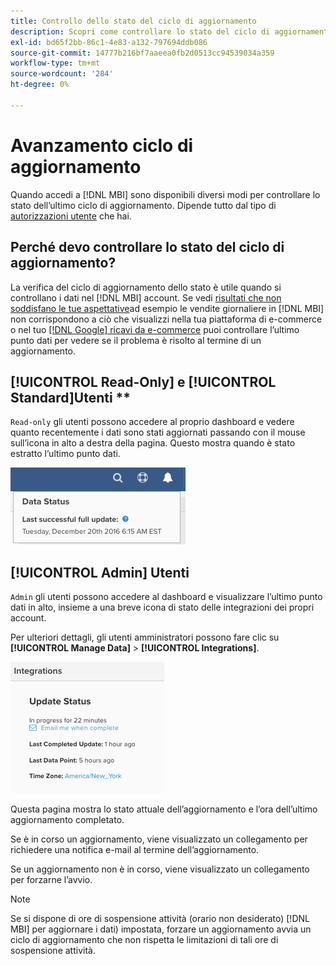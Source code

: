 ```yaml
---
title: Controllo dello stato del ciclo di aggiornamento
description: Scopri come controllare lo stato del ciclo di aggiornamento.
exl-id: bd65f2bb-86c1-4e83-a132-797694ddb086
source-git-commit: 14777b216bf7aaeea0fb2d0513cc94539034a359
workflow-type: tm+mt
source-wordcount: '284'
ht-degree: 0%

---
```


# Avanzamento ciclo di aggiornamento

Quando accedi a [!DNL MBI] sono disponibili diversi modi per controllare lo stato dell’ultimo ciclo di aggiornamento. Dipende tutto dal tipo di [autorizzazioni utente](../administrator/user-management/user-management.md) che hai.

## Perché devo controllare lo stato del ciclo di aggiornamento?

La verifica del ciclo di aggiornamento dello stato è utile quando si controllano i dati nel [!DNL MBI] account. Se vedi [risultati che non soddisfano le tue aspettative](../data-analyst/data-warehouse-mgr/data-and-updates-faq.md)ad esempio le vendite giornaliere in [!DNL MBI] non corrispondono a ciò che visualizzi nella tua piattaforma di e-commerce o nel tuo [[!DNL Google] ricavi da e-commerce](https://experienceleague.adobe.com/docs/commerce-knowledge-base/kb/troubleshooting/miscellaneous/diagnosing-google-ecommerce-revenue-discrepancies.html?lang=en) puoi controllare l’ultimo punto dati per vedere se il problema è risolto al termine di un aggiornamento.

## [!UICONTROL Read-Only] e [!UICONTROL Standard]Utenti **

`Read-only` gli utenti possono accedere al proprio dashboard e vedere quanto recentemente i dati sono stati aggiornati passando con il mouse sull’icona in alto a destra della pagina. Questo mostra quando è stato estratto l’ultimo punto dati.

![](../../mbi/assets/last-success-data.png)

## [!UICONTROL Admin] Utenti

`Admin` gli utenti possono accedere al dashboard e visualizzare l’ultimo punto dati in alto, insieme a una breve icona di stato delle integrazioni dei propri account.

Per ulteriori dettagli, gli utenti amministratori possono fare clic su **[!UICONTROL Manage Data]** > **[!UICONTROL Integrations]**.

![](../../mbi/assets/detail-manage-data-integrations.png)

Questa pagina mostra lo stato attuale dell’aggiornamento e l’ora dell’ultimo aggiornamento completato.

Se è in corso un aggiornamento, viene visualizzato un collegamento per richiedere una notifica e-mail al termine dell’aggiornamento.

Se un aggiornamento non è in corso, viene visualizzato un collegamento per forzarne l’avvio.

>[!NOTE]
>
>Se si dispone di ore di sospensione attività (orario non desiderato) [!DNL MBI] per aggiornare i dati) impostata, forzare un aggiornamento avvia un ciclo di aggiornamento che non rispetta le limitazioni di tali ore di sospensione attività.
